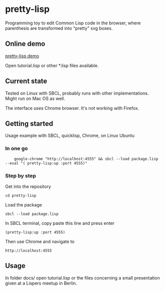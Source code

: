 # pretty-lisp

Programming toy to edit Common Lisp code in the browser, where parenthesis are transformed into "pretty" svg boxes.

## Online demo

[pretty-lisp demo](https://assemblino.com/pretty-lisp/)

Open tutorial.lisp or other *.lisp files available.

## Current state

Tested on Linux with SBCL, probably runs with other implementations. Might run on Mac OS as well. 

The interface uses Chrome browser. It's not working with Firefox.

## Getting started

Usage example with SBCL, quicklisp, Chrome, on Linux Ubuntu

### In one go

        google-chrome "http://localhost:4555" && sbcl --load package.lisp --eval "( pretty-lisp:up :port 4555)"

### Step by step

Get into the repository

	cd pretty-lisp

Load the package

	sbcl --load package.lisp

In SBCL terminal, copy paste this line and press enter

	(pretty-lisp:up :port 4555)

Then use Chrome and navigate to

	http://localhost:4555

## Usage

In folder docs/ open tutorial.lisp or the files concerning a small presentation given at a Lispers meetup in Berlin.
